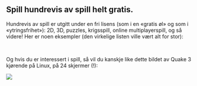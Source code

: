 

<div id="corps">

<h2>Spill hundrevis av spill helt gratis.</h2>

Hundrevis av spill er utgitt under en fri lisens (som i en «gratis øl» og som i «ytringsfrihet»): 2D, 3D, puzzles, krigsspill, online multiplayerspill, og så videre! Her er noen eksempler (den virkelige listen ville vært alt for stor):

<div id="items">



<br class="clearboth" />
</div>

Og hvis du er interessert i spill, så vil du kanskje like dette bildet av Quake 3 kjørende på Linux, på 24 skjermer (!):

<a href="Images/quake_24_screens.jpg"><img src="Images/quake_24_screens_thumbnail.jpg" /></a>

</div>


